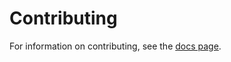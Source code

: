 # Contributing

For information on contributing, see the
[docs page](https://interferences.readthedocs.io/en/develop/dev/contributing.html).
